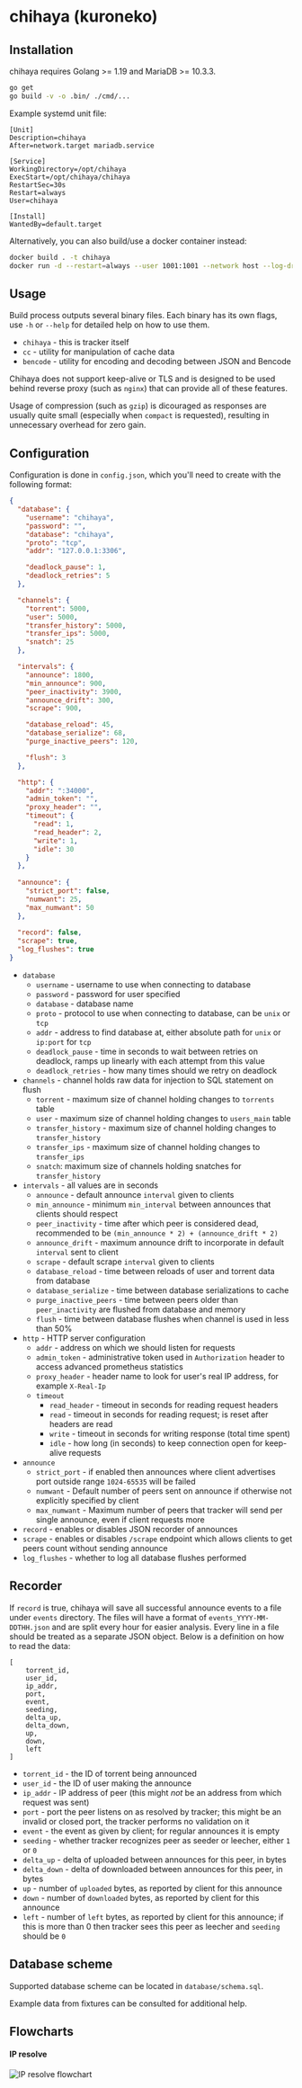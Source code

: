 chihaya (kuroneko)
=======

Installation
-------------

chihaya requires Golang >= 1.19 and MariaDB >= 10.3.3.

```sh
go get
go build -v -o .bin/ ./cmd/...
```

Example systemd unit file:
```systemd
[Unit]
Description=chihaya
After=network.target mariadb.service

[Service]
WorkingDirectory=/opt/chihaya
ExecStart=/opt/chihaya/chihaya
RestartSec=30s
Restart=always
User=chihaya

[Install]
WantedBy=default.target
```

Alternatively, you can also build/use a docker container instead:

```sh
docker build . -t chihaya
docker run -d --restart=always --user 1001:1001 --network host --log-driver local -v ${PWD}:/app chihaya
```

Usage
-------------
Build process outputs several binary files. Each binary has its own flags, use 
`-h` or `--help` for detailed help on how to use them.

- `chihaya` - this is tracker itself
- `cc` - utility for manipulation of cache data
- `bencode` - utility for encoding and decoding between JSON and Bencode

Chihaya does not support keep-alive or TLS and is designed to be used behind reverse proxy (such as `nginx`) that can
provide all of these features.

Usage of compression (such as `gzip`) is dicouraged as responses are usually quite small (especially when `compact` 
is requested), resulting in unnecessary overhead for zero gain.

Configuration
-------------

Configuration is done in `config.json`, which you'll need to create with the following format:

```json
{
  "database": {
    "username": "chihaya",
    "password": "",
    "database": "chihaya",
    "proto": "tcp",
    "addr": "127.0.0.1:3306",

    "deadlock_pause": 1,
    "deadlock_retries": 5
  },

  "channels": {
    "torrent": 5000,
    "user": 5000,
    "transfer_history": 5000,
    "transfer_ips": 5000,
    "snatch": 25
  },

  "intervals": {
    "announce": 1800,
    "min_announce": 900,
    "peer_inactivity": 3900,
    "announce_drift": 300,
    "scrape": 900,

    "database_reload": 45,
    "database_serialize": 68,
    "purge_inactive_peers": 120,

    "flush": 3
  },

  "http": {
    "addr": ":34000",
    "admin_token": "",
    "proxy_header": "",
    "timeout": {
      "read": 1,
      "read_header": 2,
      "write": 1,
      "idle": 30
    }
  },
  
  "announce": {
    "strict_port": false,
    "numwant": 25,
    "max_numwant": 50
  },
  
  "record": false,
  "scrape": true,
  "log_flushes": true
}
```

- `database`
    - `username` - username to use when connecting to database
    - `password` - password for user specified
    - `database` - database name
    - `proto` - protocol to use when connecting to database, can be `unix` or `tcp`
    - `addr` - address to find database at, either absolute path for `unix` or `ip:port` for `tcp`
    - `deadlock_pause` - time in seconds to wait between retries on deadlock, ramps up linearly with each attempt from this value
    - `deadlock_retries` - how many times should we retry on deadlock
- `channels` - channel holds raw data for injection to SQL statement on flush
    - `torrent` - maximum size of channel holding changes to `torrents` table
    - `user` - maximum size of channel holding changes to `users_main` table
    - `transfer_history` - maximum size of channel holding changes to `transfer_history`
    - `transfer_ips` - maximum size of channel holding changes to `transfer_ips`
    - `snatch`: maximum size of channels holding snatches for `transfer_history`
- `intervals` - all values are in seconds
    - `announce` - default announce `interval` given to clients
    - `min_announce` - minimum `min_interval` between announces that clients should respect
    - `peer_inactivity` - time after which peer is considered dead, recommended to be `(min_announce * 2) + (announce_drift * 2)`
    - `announce_drift` - maximum announce drift to incorporate in default `interval` sent to client
    - `scrape` - default scrape `interval` given to clients
    - `database_reload` - time between reloads of user and torrent data from database
    - `database_serialize` - time between database serializations to cache
    - `purge_inactive_peers` - time between peers older than `peer_inactivity` are flushed from database and memory
    - `flush` - time between database flushes when channel is used in less than 50%
- `http` - HTTP server configuration
    - `addr` - address on which we should listen for requests
    - `admin_token` - administrative token used in `Authorization` header to access advanced prometheus statistics
    - `proxy_header` - header name to look for user's real IP address, for example `X-Real-Ip`
    - `timeout`
      - `read_header` - timeout in seconds for reading request headers
      - `read` - timeout in seconds for reading request; is reset after headers are read
      - `write` - timeout in seconds for writing response (total time spent)
      - `idle` - how long (in seconds) to keep connection open for keep-alive requests
- `announce`
    - `strict_port` - if enabled then announces where client advertises port outside range `1024-65535` will be failed
    - `numwant` - Default number of peers sent on announce if otherwise not explicitly specified by client
    - `max_numwant` - Maximum number of peers that tracker will send per single announce, even if client requests more
- `record` - enables or disables JSON recorder of announces
- `scrape` - enables or disables `/scrape` endpoint which allows clients to get peers count without sending announce
- `log_flushes` - whether to log all database flushes performed

Recorder
-------------

If `record` is true, chihaya will save all successful announce events to a file under 
`events` directory. The files will have a format of `events_YYYY-MM-DDTHH.json` and are
split every hour for easier analysis. Every line in a file should be treated as a separate
JSON object. Below is a definition on how to read the data:

```text
[
    torrent_id,
    user_id,
    ip_addr,
    port,
    event,
    seeding,
    delta_up,
    delta_down,
    up,
    down,
    left
] 
```

- `torrent_id` - the ID of torrent being announced
- `user_id` - the ID of user making the announce
- `ip_addr` - IP address of peer (this might _not_ be an address from which request was sent)
- `port` - port the peer listens on as resolved by tracker; this might be an invalid or
closed port, the tracker performs no validation on it
- `event` - the event as given by client; for regular announces it is empty
- `seeding` - whether tracker recognizes peer as seeder or leecher, either `1` or `0`
- `delta_up` - delta of uploaded between announces for this peer, in bytes
- `delta_down` - delta of downloaded between announces for this peer, in bytes
- `up` - number of `uploaded` bytes, as reported by client for this announce
- `down` - number of `downloaded` bytes, as reported by client for this announce
- `left` - number of `left` bytes, as reported by client for this announce; if this is more
than 0 then tracker sees this peer as leecher and `seeding` should be `0`

Database scheme
-------------
Supported database scheme can be located in `database/schema.sql`.

Example data from fixtures can be consulted for additional help.

Flowcharts
-------------

#### IP resolve
![IP resolve flowchart](.gitea/images/flowcharts/ip.png)
